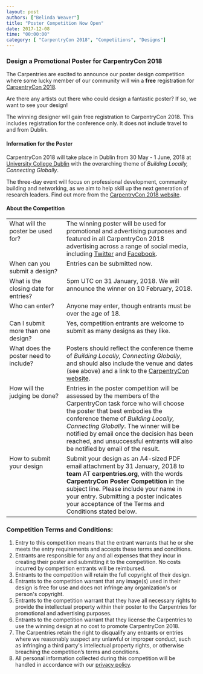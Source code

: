 ```yaml
---
layout: post
authors: ["Belinda Weaver"]
title: "Poster Competition Now Open"
date: 2017-12-08
time: "00:00:00"
category: [ "CarpentryCon 2018", "Competitions", "Designs"]
---
```

### Design a Promotional Poster for CarpentryCon 2018

The Carpentries are excited to announce our poster design competition where some lucky member of our community will win a **free** registration for [CarpentryCon 2018](https://www.carpentrycon.org/).

Are there any artists out there who could design a fantastic poster? If so, we want to see your design!

The winning designer will gain free registration to CarpentryCon 2018. This includes registration for the conference only. It does not include travel to and from Dublin.

#### Information for the Poster

CarpentryCon 2018 will take place in Dublin from 30 May - 1 June, 2018 at [University College Dublin](http://www.ucd.ie/) with the overarching theme of *Building Locally, Connecting Globally*.

The three-day event will focus on professional development, community building and networking, as we aim to help 
skill up the next generation of research leaders. Find out more from the [CarpentryCon 2018 website](http://www.carpentrycon.org/).

#### About the Competition

<table>
<tr>
<td valign="top" width="30%">What will the poster be used for?</td>
<td valign="top">The winning poster will be used for promotional and advertising purposes and featured in all CarpentryCon 2018 
advertising across a range of social media, including <a href="https://twitter.com/swcarpentry">Twitter</a> and <a href="https://www.facebook.com/carpentries">Facebook</a>.</td>
</tr>
<tr>
<td valign="top" width="30%">When can you submit a design?
</td>
<td valign="top">Entries can be submitted now.</td>
</tr>

<tr>
<td valign="top" width="30%">What is the closing date for entries?</td>
<td valign="top">5pm UTC on 31 January, 2018. We will announce the winner on 10 February, 2018.</td>
</tr>

<tr>
<td valign="top" width="30%">Who can enter?</td>
<td valign="top">Anyone may enter, though entrants must be over the age of 18. </td>
</tr>

<tr>
<td valign="top" width="30%">Can I submit more than one design?</td>
<td valign="top">Yes, competition entrants are welcome to submit as many designs as they like.</td>
</tr>

<tr>
<td valign="top" width="30%">What does the poster need to include?</td>
<td valign="top">Posters should reflect the conference theme of <em>Building Locally, Connecting Globally</em>, and should also include the venue and dates (see above) and a link to the <a href="http://www.carpentrycon.org/">CarpentryCon website</a>.
</td>
</tr>

<tr>
<td valign="top" width="30%">How will the judging be done?</td>
<td valign="top">Entries in the poster competition will be assessed by the members of the CarpentryCon task force who will choose the poster that best embodies the conference theme of <em>Building Locally, Connecting Globally</em>. The winner will be notified by email once the decision has been reached, and unsuccessful entrants will also be notified by email of the result. </td>
</tr>

<tr>
<td valign="top" width="30%">How to submit your design</td>
<td valign="top">Submit your design as an A4-sized PDF email attachment by 31 January, 2018 to <strong>team</strong> AT <strong>carpentries.org</strong>, with the words <strong>CarpentryCon Poster Competition</strong> in the subject line. Please include your name in your entry. Submitting a poster indicates your acceptance of the Terms and Conditions stated below.
</td>
</tr>
</table>


### Competition Terms and Conditions:

1. Entry to this competition means that the entrant warrants that he or she meets the entry requirements and accepts these terms and conditions.
2. Entrants are responsible for any and all expenses that they incur in creating their poster and submitting it to the competition. No costs incurred by competition entrants will be reimbursed.
3. Entrants to the competition will retain the full copyright of their design.
4. Entrants to the competition warrant that any image(s) used in their design is free for use and does not infringe any organization's or person's copyright.
5. Entrants to the competition warrant that they have all necessary rights to provide the intellectual property within their poster to the Carpentries for promotional and advertising purposes.
6. Entrants to the competition warrant that they license the Carpentries to use the winning design at no cost to promote CarpentryCon 2018.
7. The Carpentries retain the right to disqualify any entrants or entries where we reasonably suspect any unlawful or improper conduct, such as infringing a third party's intellectual property rights, or otherwise breaching the competition’s terms and conditions.
8. All personal information collected during this competition will be handled in accordance with our <a href="https://software-carpentry.org/privacy/">privacy policy</a>.
